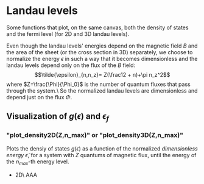 # Landau levels
Some functions that plot, on the same canvas, both the density of states and the fermi level (for 2D and 3D landau levels).

Even though the landau levels' energies depend on the magnetic field $B$ and the area of the sheet (or the cross section in 3D) separately, we choose to normalize
the energy $\epsilon$ in such a way that it becomes dimensionless and the landau levels depend only on the flux of the $B$ field:
$$\tilde{\epsilon}_{n,n_z}= Z(\frac12 + n)+\pi n_z^2$$
where $Z=\frac{\Phi}{\Phi_0}$ is the number of quantum fluxes that pass through the system.\\
So the normalized landau levels are dimensionless and depend just on the flux $\Phi$.

## Visualization of $g(\epsilon)$ and $\epsilon_f$
### "plot_density2D(Z,n_max)" or "plot_density3D(Z,n_max)"
Plots the densiy of states $g(\epsilon)$ as a function of the normalized _dimensionless energy_ $\tilde{\epsilon}$, for a system
with $Z$ quantums of magnetic flux, until the energy of the $n_{max}$-th energy level.
- 2D\\
AAA
